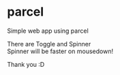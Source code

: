 # parcel
Simple web app using parcel  

There are Toggle and Spinner  
Spinner will be faster on mousedown!

Thank you :D
